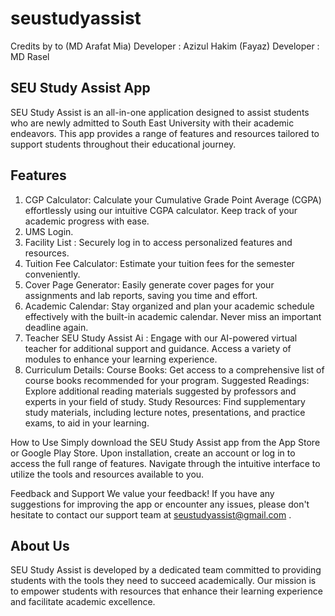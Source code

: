 # seustudyassist

Credits by to (MD Arafat Mia) 
Developer : Azizul Hakim  (Fayaz)
Developer : MD Rasel


SEU Study Assist App
----------------------------------------------------------------------------------------------------------------
SEU Study Assist is an all-in-one application designed to assist students who are newly admitted to 
South East University with their academic endeavors. 
This app provides a range of features and resources tailored to support students throughout their educational journey.

Features
----------------------------------------------------------------------------------------------------------------
1. CGP Calculator: Calculate your Cumulative Grade Point Average (CGPA) effortlessly using our intuitive CGPA calculator. Keep track of your academic progress with ease.
2. UMS Login.
3. Facility List : Securely log in to access personalized features and resources.
4. Tuition Fee Calculator: Estimate your tuition fees for the semester conveniently.
5. Cover Page Generator: Easily generate cover pages for your assignments and lab reports, saving you time and effort. 
6. Academic Calendar:  Stay organized and plan your academic schedule effectively with the built-in academic calendar. Never miss an important deadline again.
7. Teacher SEU Study Assist Ai : Engage with our AI-powered virtual teacher for additional support and guidance. Access a variety of modules to enhance your learning experience.
8. Curriculum Details:
   Course Books: Get access to a comprehensive list of course books recommended for your program.
   Suggested Readings: Explore additional reading materials suggested by professors and experts in your field of study.
   Study Resources: Find supplementary study materials, including lecture notes, presentations, and practice exams, to aid in your learning.
  
How to Use
Simply download the SEU Study Assist app from the App Store or Google Play Store. Upon installation, create an account or log in to access the full range of features. Navigate through the intuitive interface to utilize the tools and resources available to you.

Feedback and Support
We value your feedback! 
If you have any suggestions for improving the app or encounter any issues, 
please don't hesitate to contact our support team at seustudyassist@gmail.com .

About Us
----------------------------------------------------------------------------------------------------------
SEU Study Assist is developed by a dedicated 
team committed to providing students with the tools they need to succeed academically. 
Our mission is to empower students with resources that enhance their learning experience and facilitate academic excellence.
